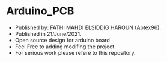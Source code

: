 # Arduino_PCB
- Published by: FATHI MAHDI ELSIDDIG HAROUN (Aptex96).
- Published in 21/June/2021.
- Open source design for arduino board
- Feel Free to adding modifing the project.
- For serious work please refere to this repository.
